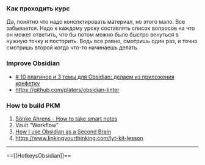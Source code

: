 

### Как проходить курс
Да, понятно что надо конспктировать материал, но этого мало. Все забывается. Надо к каждому уроку составлять список вопросов на что он может ответить, что бы потом можно  было быстро венуться в нужную точку и посторить. Ведь все равно, смотришь один раз, и точно смотришь второй когда что-то начинаешь делать.

### Improve Obsidian
- [# 10 плагинов и 3 темы для Obsidian: делаем из приложения конфетку](https://fedorovpishet.ru/pimp-my-obsidian/)
- https://github.com/platers/obsidian-linter

### How to build PKM
1. [Sönke Ahrens - How to take smart notes](https://vimeo.com/275530205)
3. Vault "Workflow"
4.  [How I use Obsidian as a Second Brain](https://www.youtube.com/watch?v=uqVx22lo9_4&list=PLXRQ6inbDn6fDEicAQglorjczZR7oudPA&index=2&t=31s)
5.  https://www.linkingyourthinking.com/lyt-kit-lesson

---
 ==[[HotkeysObsidian]]==

